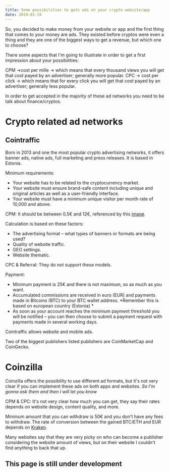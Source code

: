 ```yaml
---
title: Some possibilities to gets ads on your crypto website/app
date: 2019-01-19
---
```


So, you decided to make money from your website or app and the first thing that comes to your money are ads.
They existed before cryptos were even a thing and they are one of the biggest ways to get a revenue, but which one to choose?

There some aspects that I'm going to illustrate in order to get a first impression about your possibilities:

CPM ->cost per mille -> which means that every thousand views you will get that *cost* payed by an advertiser; generally more popular.
CPC -> cost per click -> which means that for every click you will get that *cost* payed by an advertiser; generally less popular.

In order to get accepted in the majority of these ad networks you need to be talk about finance/cryptos.

# Crypto related ad networks 

## Cointraffic

Born in 2013 and one the most popular crypto advertising networks, it offers banner ads, native ads, full marketing and press releases.
It is based in Estonia.

 Minimum requirements:

 * Your website has to be related to the cryptocurrency market.
 * Your website must ensure brand-safe content including unique and original articles as well as a user-friendly interface.
 * Your website must have a minimum unique visitor per month rate of 10,000 and above.

CPM: It should be between 0.5&euro; and 12&euro;, referenced by this [image](https://cointraffic.io/img/main/network/price.png "Cointraffic reference image").

Calculation is based on these factors: 

* The advertising format – what types of banners or formats are being used?
* Quality of website traffic.
* GEO settings.
* Website thematic.

CPC & Referral: They do not support these models.

Payment:

* Minimum payment is 25&euro; and there is not maximum, so as much as you want.
* Accumulated commissions are received in euro (EUR) and payments made in Bitcoins (BTC) to your BTC wallet address. *Remember this is based on european country (Estonia) *
* As soon as your account reaches the minimum payment threshold you will be notified – you can then choose to submit a payment request with payments made in several working days.

Cointraffic allows website and mobile ads.

Two of the biggest publishers listed publishers are CoinMarketCap and CoinGecko.

# Coinzilla

Coinzilla offers the possibility to use different ad formats, but it's not very clear if you can implement these ads on both apps and websites. *So I'm gonna ask them and then I will let you know*

CPM & CPC: It's not very clear how much you can get, they say their rates depends on website design, content quality, and more.

Minimum amount that you can withdraw is 50&euro; and you don't have any fees to withdraw. The rate of conversion between the gained BTC/ETH and EUR depends on [Kraken](https://www.kraken.com/ "Kraken").

Many websites say that they are very picky on who can become a publisher considering the website amount of views, but on their website I couldn't find anything to back that up.


This page is still under development
---
